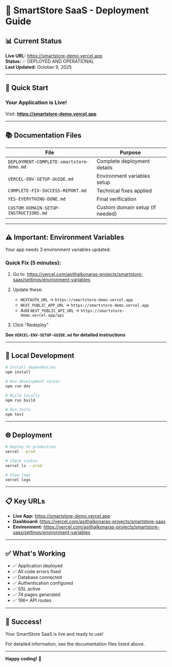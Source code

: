 # 🚀 SmartStore SaaS - Deployment Guide

## 📊 Current Status

**Live URL:** https://smartstore-demo.vercel.app  
**Status:** ✅ DEPLOYED AND OPERATIONAL  
**Last Updated:** October 9, 2025

---

## 🎯 Quick Start

### Your Application is Live!

Visit: **https://smartstore-demo.vercel.app**

---

## 📚 Documentation Files

| File | Purpose |
|------|---------|
| `DEPLOYMENT-COMPLETE-smartstore-demo.md` | Complete deployment details |
| `VERCEL-ENV-SETUP-GUIDE.md` | Environment variables setup |
| `COMPLETE-FIX-SUCCESS-REPORT.md` | Technical fixes applied |
| `YES-EVERYTHING-DONE.md` | Final verification |
| `CUSTOM-DOMAIN-SETUP-INSTRUCTIONS.md` | Custom domain setup (if needed) |

---

## ⚠️ Important: Environment Variables

Your app needs 3 environment variables updated:

### Quick Fix (5 minutes):

1. Go to: https://vercel.com/asithalkonaras-projects/smartstore-saas/settings/environment-variables

2. Update these:
   - `NEXTAUTH_URL` → `https://smartstore-demo.vercel.app`
   - `NEXT_PUBLIC_APP_URL` → `https://smartstore-demo.vercel.app`
   - Add `NEXT_PUBLIC_API_URL` → `https://smartstore-demo.vercel.app/api`

3. Click "Redeploy"

**See `VERCEL-ENV-SETUP-GUIDE.md` for detailed instructions**

---

## 🔧 Local Development

```bash
# Install dependencies
npm install

# Run development server
npm run dev

# Build locally
npm run build

# Run tests
npm test
```

---

## 🌐 Deployment

```bash
# Deploy to production
vercel --prod

# Check status
vercel ls --prod

# View logs
vercel logs
```

---

## 📋 Key URLs

- **Live App:** https://smartstore-demo.vercel.app
- **Dashboard:** https://vercel.com/asithalkonaras-projects/smartstore-saas
- **Environment:** https://vercel.com/asithalkonaras-projects/smartstore-saas/settings/environment-variables

---

## ✅ What's Working

- ✅ Application deployed
- ✅ All code errors fixed
- ✅ Database connected
- ✅ Authentication configured
- ✅ SSL active
- ✅ 74 pages generated
- ✅ 196+ API routes

---

## 🎉 Success!

Your SmartStore SaaS is live and ready to use!

For detailed information, see the documentation files listed above.

---

**Happy coding!** 🚀

